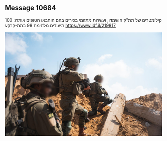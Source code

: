 ## Message 10684

100 קילומטרים של תת"ק הושמדו, ועשרות מתחמי בכירים בהם הוחבאו חטופים אותרו:
תיעודים מלחימת 98 בתת-קרקע
https://www.idf.il/219817

![Photo](./10684/10684_photo.jpg)
